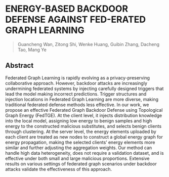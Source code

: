 # ENERGY-BASED BACKDOOR DEFENSE AGAINST FED-ERATED GRAPH LEARNING

> Guancheng Wan, Zitong Shi, Wenke Huang, Guibin Zhang, Dacheng Tao, Mang Ye


## Abstract

Federated Graph Learning is rapidly evolving as a privacy-preserving collaborative approach. However, backdoor attacks are increasingly undermining federated systems by injecting carefully designed triggers that lead the model making incorrect predictions. Trigger structures and injection locations in Federated Graph Learning are more diverse, making traditional federated defense methods less effective. In our work, we propose an effective Federated Graph Backdoor Defense using Topological Graph Energy (FedTGE). At the client level, it injects distribution knowledge into the local model, assigning low energy to benign samples and high energy to the constructed malicious substitutes, and selects benign clients through clustering. At the server level, the energy elements uploaded by each client are treated as new nodes to construct a global energy graph for energy propagation, making the selected clients’ energy elements more similar and further adjusting the aggregation weights. Our method can handle high data heterogeneity, does not require a validation dataset, and is effective under both small and large malicious proportions. Extensive results on various settings of federated graph scenarios under backdoor attacks validate the effectiveness of this approach. 
